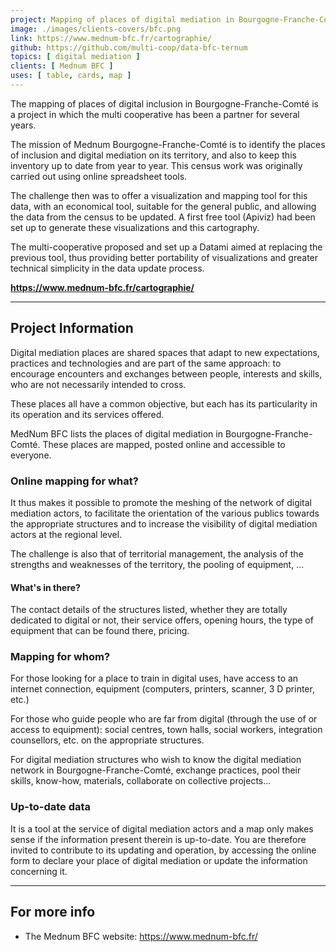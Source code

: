 ```yaml
---
project: Mapping of places of digital mediation in Bourgogne-Franche-Comté
image: ./images/clients-covers/bfc.png
link: https://www.mednum-bfc.fr/cartographie/
github: https://github.com/multi-coop/data-bfc-ternum
topics: [ digital mediation ]
clients: [ Mednum BFC ]
uses: [ table, cards, map ]
---
```


The mapping of places of digital inclusion in Bourgogne-Franche-Comté is a project in which the multi cooperative has been a partner for several years.

The mission of Mednum Bourgogne-Franche-Comté is to identify the places of inclusion and digital mediation on its territory, and also to keep this inventory up to date from year to year. This census work was originally carried out using online spreadsheet tools.

The challenge then was to offer a visualization and mapping tool for this data, with an economical tool, suitable for the general public, and allowing the data from the census to be updated. A first free tool (Apiviz) had been set up to generate these visualizations and this cartography.

The multi-cooperative proposed and set up a Datami aimed at replacing the previous tool, thus providing better portability of visualizations and greater technical simplicity in the data update process.

**https://www.mednum-bfc.fr/cartographie/**

---

## Project Information

Digital mediation places are shared spaces that adapt to new expectations, practices and technologies and are part of the same approach: to encourage encounters and exchanges between people, interests and skills, who are not necessarily intended to cross.

These places all have a common objective, but each has its particularity in its operation and its services offered.

MedNum BFC lists the places of digital mediation in Bourgogne-Franche-Comté. These places are mapped, posted online and accessible to everyone.

### Online mapping for what?

It thus makes it possible to promote the meshing of the network of digital mediation actors, to facilitate the orientation of the various publics towards the appropriate structures and to increase the visibility of digital mediation actors at the regional level.

The challenge is also that of territorial management, the analysis of the strengths and weaknesses of the territory, the pooling of equipment, ...

#### What's in there?

The contact details of the structures listed, whether they are totally dedicated to digital or not, their service offers, opening hours, the type of equipment that can be found there, pricing.

### Mapping for whom?

For those looking for a place to train in digital uses, have access to an internet connection, equipment (computers, printers, scanner, 3 D printer, etc.)

For those who guide people who are far from digital (through the use of or access to equipment): social centres, town halls, social workers, integration counsellors, etc. on the appropriate structures.

For digital mediation structures who wish to know the digital mediation network in Bourgogne-Franche-Comté, exchange practices, pool their skills, know-how, materials, collaborate on collective projects...

### Up-to-date data

It is a tool at the service of digital mediation actors and a map only makes sense if the information present therein is up-to-date. You are therefore invited to contribute to its updating and operation, by accessing the online form to declare your place of digital mediation or update the information concerning it.

---

## For more info

- The Mednum BFC website: https://www.mednum-bfc.fr/
